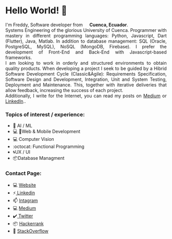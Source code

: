 <h1>Hello World! 👋</h1>

<p style="text-align:justify"> I'm Freddy, Software developer from <img src="https://image.flaticon.com/icons/svg/299/299581.svg" width="13"/> <b>Cuenca, Ecuador</b>. <br>Systems Engineering of the glorious University of Cuenca. Programmer with mastery in different programming languages: Python, Javascript, Dart (Flutter), Java, Matlab. In addition to database management: SQL (Oracle, PostgreSQL, MySQL), NoSQL (MongoDB, Firebase). I prefer the development of Front-End and Back-End with Javascript-based frameworks.<br>
I am looking to work in orderly and structured environments to obtain quality products. When developing a project I seek to be guided by a Hibrid Software Development Cycle (Classic&Agile): Requirements Specification, Software Design and Development, Integration, Unit and System Testing, Deployment and Maintenance. This, together with iterative deliveries that allow feedback, increasing the success of each project.
<br>
Additionally, I write for the Internet, you can read my posts on <a href='https://medium.com/@freddy.abadl'>Medium</a> or <a href='https://www.linkedin.com/in/freddy-leonardo-abad-leon-aa3843188/'>LinkedIn</a>.</b>.
</p>

### Topics of interest / experience:
- 🤖 AI / ML
- 💻 📱Web & Mobile Development
- 💻 Computer Vision
- :octocat: Functional Programming
- 🌀UX / UI
- 📦Database Managment

### Contact Page:

- 💻 [ Website](http://cuencadev.com)
- ⚡[ Linkedin](https://www.linkedin.com/in/freddy-leonardo-abad-leon-aa3843188/)
- 📫 [ Intagram](instagram.com/cuencadev)
- 💻 [ Medium](https://medium.com/@freddy.abadl)
- :heavy_check_mark:[ Twitter](https://twitter.com/FreAbad)
- 📦 [ Hackerrank](https://www.hackerrank.com/freddy_abadl1?hr_r=1)
- 🤖 [ StackOverflow](https://www.linkedin.com/in/freddy-leonardo-abad-leon-aa3843188/)


